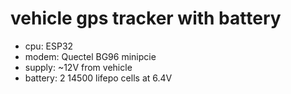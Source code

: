 vehicle gps tracker with battery
================================


- cpu:     ESP32
- modem:   Quectel BG96 minipcie
- supply:  ~12V from vehicle
- battery: 2 14500 lifepo cells at 6.4V

